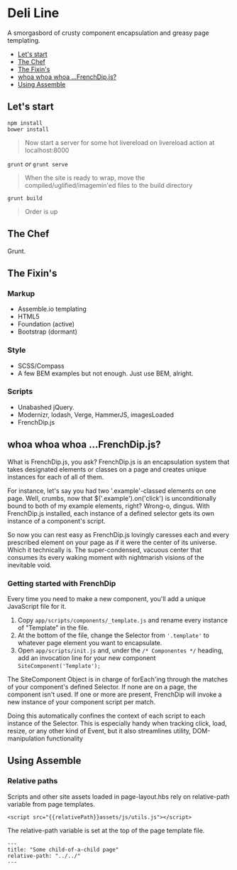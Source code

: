 # Deli Line

A smorgasbord of crusty component encapsulation and greasy page templating.

<!-- MarkdownTOC -->

- [Let's start](#lets-start)
- [The Chef](#the-chef)
- [The Fixin's](#the-fixins)
- [whoa whoa whoa ...FrenchDip.js?](#whoa-whoa-whoa-frenchdipjs)
- [Using Assemble](#using-assemble)

<!-- /MarkdownTOC -->


## Let's start

    npm install
    bower install

> Now start a server for some hot livereload on livereload action at localhost:8000

`grunt` *or* `grunt serve`

> When the site is ready to wrap, move the compiled/uglified/imagemin'ed files to the build directory

    grunt build

> Order is up

## The Chef
Grunt.

## The Fixin's

### Markup

* Assemble.io templating
* HTML5
* Foundation (active)
* Bootstrap (dormant)

### Style

* SCSS/Compass
* A few BEM examples but not enough. Just use BEM, alright.

### Scripts

* Unabashed jQuery.
* Modernizr, lodash, Verge, HammerJS, imagesLoaded
* FrenchDip.js

## whoa whoa whoa ...FrenchDip.js?

What is FrenchDip.js, you ask? FrenchDip.js is an encapsulation system that takes designated elements or classes on a page and creates unique instances for each of all of them.

For instance, let's say you had two '.example'-classed elements on one page. Well, crumbs, now that $('.example').on('click') is unconditionally bound to both of my example elements, right? Wrong-o, dingus. With FrenchDip.js installed, each instance of a defined selector gets its own instance of a component's script.

So now you can rest easy as FrenchDip.js lovingly caresses each and every prescribed element on your page as if it were the center of its universe. Which it technically is. The super-condensed, vacuous center that consumes its every waking moment with nightmarish visions of the inevitable void.

### Getting started with FrenchDip

Every time you need to make a new component, you'll add a unique JavaScript file for it.

1. Copy `app/scripts/components/_template.js` and rename every instance of "Template" in the file.
2. At the bottom of the file, change the Selector from `'.template'` to whatever page element you want to encapsulate.
3. Open `app/scripts/init.js` and, under the `/* Componentes */` heading, add an invocation line for your new component `SiteComponent('Template');`

The SiteComponent Object is in charge of forEach'ing through the matches of your component's defined Selector. If none are on a page, the component isn't used. If one or more are present, FrenchDip will invoke a new instance of your component script per match.

Doing this automatically confines the context of each script to each instance of the Selector. This is especially handy when tracking click, load, resize, or any other kind of Event, but it also streamlines utility, DOM-manipulation functionality

## Using Assemble

### Relative paths

Scripts and other site assets loaded in page-layout.hbs rely on relative-path variable from page templates.

    <script src="{{relativePath}}assets/js/utils.js"></script>

The relative-path variable is set at the top of the page template file.

    ---
    title: "Some child-of-a-child page"
    relative-path: "../../"
    ---
